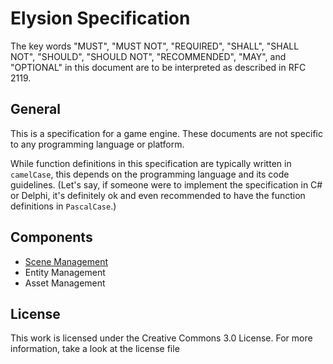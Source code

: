 Elysion Specification
===

The key words "MUST", "MUST NOT", "REQUIRED", "SHALL", "SHALL NOT", "SHOULD", "SHOULD NOT", "RECOMMENDED", "MAY", and "OPTIONAL" in this document are to be interpreted as described in RFC 2119.

General
---

This is a specification for a game engine. These documents are not specific to any programming language or platform.

While function definitions in this specification are typically written in `camelCase`, this depends on the programming language and its code guidelines. (Let's say, if someone were to implement the specification in C# or Delphi, it's definitely ok and even recommended to have the function definitions in `PascalCase`.)


Components
---

* [Scene Management](SceneManagement.md)
* Entity Management
* Asset Management

License
---

This work is licensed under the Creative Commons 3.0 License. For more information, take a look at the license file
